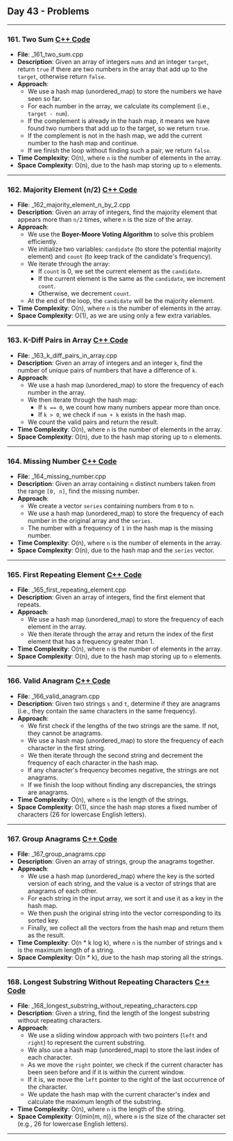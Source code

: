 ## Day 43 - Problems

---

### 161. **Two Sum** [C++ Code](./_161_two_sum.cpp)
   - **File**: _161_two_sum.cpp
   - **Description**: Given an array of integers `nums` and an integer `target`, return `true` if there are two numbers in the array that add up to the `target`, otherwise return `false`.
   - **Approach**: 
     - We use a hash map (unordered_map) to store the numbers we have seen so far.
     - For each number in the array, we calculate its complement (i.e., `target - num`).
     - If the complement is already in the hash map, it means we have found two numbers that add up to the target, so we return `true`.
     - If the complement is not in the hash map, we add the current number to the hash map and continue.
     - If we finish the loop without finding such a pair, we return `false`.
   - **Time Complexity**: O(n), where `n` is the number of elements in the array.
   - **Space Complexity**: O(n), due to the hash map storing up to `n` elements.

---

### 162. **Majority Element (n/2)** [C++ Code](./_162_majority_element_n_by_2.cpp)
   - **File**: _162_majority_element_n_by_2.cpp
   - **Description**: Given an array of integers, find the majority element that appears more than `n/2` times, where `n` is the size of the array.
   - **Approach**: 
     - We use the **Boyer-Moore Voting Algorithm** to solve this problem efficiently.
     - We initialize two variables: `candidate` (to store the potential majority element) and `count` (to keep track of the candidate's frequency).
     - We iterate through the array:
       - If `count` is 0, we set the current element as the `candidate`.
       - If the current element is the same as the `candidate`, we increment `count`.
       - Otherwise, we decrement `count`.
     - At the end of the loop, the `candidate` will be the majority element.
   - **Time Complexity**: O(n), where `n` is the number of elements in the array.
   - **Space Complexity**: O(1), as we are using only a few extra variables.

---

### 163. **K-Diff Pairs in Array** [C++ Code](./_163_k_diff_pairs_in_array.cpp)
   - **File**: _163_k_diff_pairs_in_array.cpp
   - **Description**: Given an array of integers and an integer `k`, find the number of unique pairs of numbers that have a difference of `k`.
   - **Approach**: 
     - We use a hash map (unordered_map) to store the frequency of each number in the array.
     - We then iterate through the hash map:
       - If `k == 0`, we count how many numbers appear more than once.
       - If `k > 0`, we check if `num + k` exists in the hash map.
     - We count the valid pairs and return the result.
   - **Time Complexity**: O(n), where `n` is the number of elements in the array.
   - **Space Complexity**: O(n), due to the hash map storing up to `n` elements.

---

### 164. **Missing Number** [C++ Code](./_164_missing_number.cpp)
   - **File**: _164_missing_number.cpp
   - **Description**: Given an array containing `n` distinct numbers taken from the range `[0, n]`, find the missing number.
   - **Approach**: 
     - We create a vector `series` containing numbers from `0` to `n`.
     - We use a hash map (unordered_map) to store the frequency of each number in the original array and the `series`.
     - The number with a frequency of `1` in the hash map is the missing number.
   - **Time Complexity**: O(n), where `n` is the number of elements in the array.
   - **Space Complexity**: O(n), due to the hash map and the `series` vector.

---

### 165. **First Repeating Element** [C++ Code](./_165_first_repeating_element.cpp)
   - **File**: _165_first_repeating_element.cpp
   - **Description**: Given an array of integers, find the first element that repeats.
   - **Approach**: 
     - We use a hash map (unordered_map) to store the frequency of each element in the array.
     - We then iterate through the array and return the index of the first element that has a frequency greater than 1.
   - **Time Complexity**: O(n), where `n` is the number of elements in the array.
   - **Space Complexity**: O(n), due to the hash map storing up to `n` elements.

---

### 166. **Valid Anagram** [C++ Code](./_166_valid_anagram.cpp)
   - **File**: _166_valid_anagram.cpp
   - **Description**: Given two strings `s` and `t`, determine if they are anagrams (i.e., they contain the same characters in the same frequency).
   - **Approach**: 
     - We first check if the lengths of the two strings are the same. If not, they cannot be anagrams.
     - We use a hash map (unordered_map) to store the frequency of each character in the first string.
     - We then iterate through the second string and decrement the frequency of each character in the hash map.
     - If any character's frequency becomes negative, the strings are not anagrams.
     - If we finish the loop without finding any discrepancies, the strings are anagrams.
   - **Time Complexity**: O(n), where `n` is the length of the strings.
   - **Space Complexity**: O(1), since the hash map stores a fixed number of characters (26 for lowercase English letters).

---

### 167. **Group Anagrams** [C++ Code](./_167_group_anagrams.cpp)
   - **File**: _167_group_anagrams.cpp
   - **Description**: Given an array of strings, group the anagrams together.
   - **Approach**: 
     - We use a hash map (unordered_map) where the key is the sorted version of each string, and the value is a vector of strings that are anagrams of each other.
     - For each string in the input array, we sort it and use it as a key in the hash map.
     - We then push the original string into the vector corresponding to its sorted key.
     - Finally, we collect all the vectors from the hash map and return them as the result.
   - **Time Complexity**: O(n * k log k), where `n` is the number of strings and `k` is the maximum length of a string.
   - **Space Complexity**: O(n * k), due to the hash map storing all the strings.

---

### 168. **Longest Substring Without Repeating Characters** [C++ Code](./_168_longest_substring_without_repeating_characters.cpp)
   - **File**: _168_longest_substring_without_repeating_characters.cpp
   - **Description**: Given a string, find the length of the longest substring without repeating characters.
   - **Approach**: 
     - We use a sliding window approach with two pointers (`left` and `right`) to represent the current substring.
     - We also use a hash map (unordered_map) to store the last index of each character.
     - As we move the `right` pointer, we check if the current character has been seen before and if it is within the current window.
     - If it is, we move the `left` pointer to the right of the last occurrence of the character.
     - We update the hash map with the current character's index and calculate the maximum length of the substring.
   - **Time Complexity**: O(n), where `n` is the length of the string.
   - **Space Complexity**: O(min(m, n)), where `m` is the size of the character set (e.g., 26 for lowercase English letters).

---